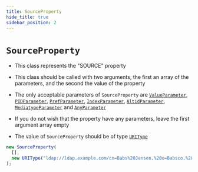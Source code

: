 ```yaml
---
title: SourceProperty
hide_title: true
sidebar_position: 2
---
```


# `SourceProperty`

- This class represents the "SOURCE" property

- This class should be called with two arguments, the first an array of the
  parameters, and the second the value of the property

- The only acceptable parameters of `SourceProperty` are
  [`ValueParameter`](/documentation/parameters/valueparameter),
  [`PIDParameter`](/documentation/parameters/pidparameter),
  [`PrefParameter`](/documentation/parameters/prefparameter),
  [`IndexParameter`](/documentation/parameters/indexparameter),
  [`AltidParameter`](/documentation/parameters/altidparameter),
  [`MediatypeParameter`](/documentation/parameters/mediatypeparameter) and
  [`AnyParameter`](/documentation/parameters/anyparameter)

- If you do not wish that the property have any parameters, leave the first
  argument array empty

- The value of `SourceProperty` should be of type
  [`URIType`](/documentation/values/uritype)

```js
new SourceProperty(
  [],
  new URIType("ldap://ldap.example.com/cn=Babs%20Jensen,%20o=Babsco,%20c=US"),
);
```
